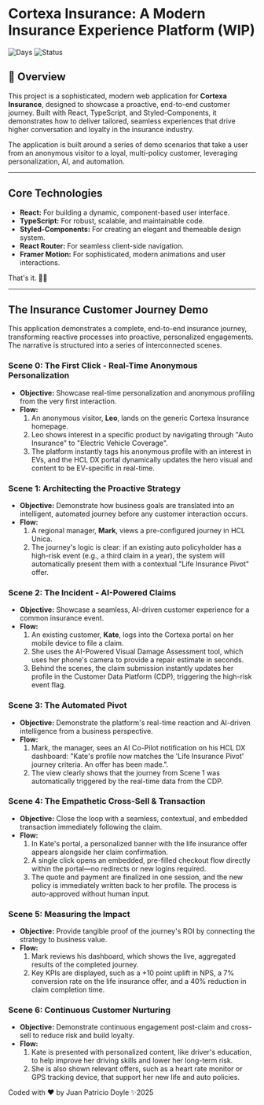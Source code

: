 # Cortexa Insurance: A Modern Insurance Experience Platform (WIP)

![Days](https://img.shields.io/static/v1?label=Working-Days&message=2&color=blue)
![Status](https://img.shields.io/static/v1?label=Done-Status&message=20%&color=yellow)
## 🚀 Overview

This project is a sophisticated, modern web application for **Cortexa Insurance**, designed to showcase a proactive, end-to-end customer journey. Built with React, TypeScript, and Styled-Components, it demonstrates how to deliver tailored, seamless experiences that drive higher conversation and loyalty in the insurance industry.

The application is built around a series of demo scenarios that take a user from an anonymous visitor to a loyal, multi-policy customer, leveraging personalization, AI, and automation.

---

## Core Technologies

* **React:** For building a dynamic, component-based user interface.
* **TypeScript:** For robust, scalable, and maintainable code.
* **Styled-Components:** For creating an elegant and themeable design system.
* **React Router:** For seamless client-side navigation.
* **Framer Motion:** For sophisticated, modern animations and user interactions.

That's it. 👌🏻

---

## The Insurance Customer Journey Demo

This application demonstrates a complete, end-to-end insurance journey, transforming reactive processes into proactive, personalized engagements. The narrative is structured into a series of interconnected scenes.

### Scene 0: The First Click - Real-Time Anonymous Personalization

* **Objective:** Showcase real-time personalization and anonymous profiling from the very first interaction.
* **Flow:**
  1.  An anonymous visitor, **Leo**, lands on the generic Cortexa Insurance homepage.
  2.  Leo shows interest in a specific product by navigating through "Auto Insurance" to "Electric Vehicle Coverage".
  3.  The platform instantly tags his anonymous profile with an interest in EVs, and the HCL DX portal dynamically updates the hero visual and content to be EV-specific in real-time.

### Scene 1: Architecting the Proactive Strategy

* **Objective:** Demonstrate how business goals are translated into an intelligent, automated journey before any customer interaction occurs.
* **Flow:**
  1.  A regional manager, **Mark**, views a pre-configured journey in HCL Unica.
  2.  The journey's logic is clear: if an existing auto policyholder has a high-risk event (e.g., a third claim in a year), the system will automatically present them with a contextual "Life Insurance Pivot" offer.

### Scene 2: The Incident - AI-Powered Claims

* **Objective:** Showcase a seamless, AI-driven customer experience for a common insurance event.
* **Flow:**
  1.  An existing customer, **Kate**, logs into the Cortexa portal on her mobile device to file a claim.
  2.  She uses the AI-Powered Visual Damage Assessment tool, which uses her phone's camera to provide a repair estimate in seconds.
  3.  Behind the scenes, the claim submission instantly updates her profile in the Customer Data Platform (CDP), triggering the high-risk event flag.

### Scene 3: The Automated Pivot

* **Objective:** Demonstrate the platform's real-time reaction and AI-driven intelligence from a business perspective.
* **Flow:**
  1.  Mark, the manager, sees an AI Co-Pilot notification on his HCL DX dashboard: "Kate's profile now matches the 'Life Insurance Pivot' journey criteria. An offer has been made.".
  2.  The view clearly shows that the journey from Scene 1 was automatically triggered by the real-time data from the CDP.

### Scene 4: The Empathetic Cross-Sell & Transaction

* **Objective:** Close the loop with a seamless, contextual, and embedded transaction immediately following the claim.
* **Flow:**
  1.  In Kate's portal, a personalized banner with the life insurance offer appears alongside her claim confirmation.
  2.  A single click opens an embedded, pre-filled checkout flow directly within the portal—no redirects or new logins required.
  3.  The quote and payment are finalized in one session, and the new policy is immediately written back to her profile. The process is auto-approved without human input.

### Scene 5: Measuring the Impact

* **Objective:** Provide tangible proof of the journey's ROI by connecting the strategy to business value.
* **Flow:**
  1.  Mark reviews his dashboard, which shows the live, aggregated results of the completed journey.
  2.  Key KPIs are displayed, such as a +10 point uplift in NPS, a 7% conversion rate on the life insurance offer, and a 40% reduction in claim completion time.

### Scene 6: Continuous Customer Nurturing

* **Objective:** Demonstrate continuous engagement post-claim and cross-sell to reduce risk and build loyalty.
* **Flow:**
  1.  Kate is presented with personalized content, like driver's education, to help improve her driving skills and lower her long-term risk.
  2.  She is also shown relevant offers, such as a heart rate monitor or GPS tracking device, that support her new life and auto policies.


Coded with ❤️ by Juan Patricio Doyle ✨2025
